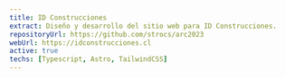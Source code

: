 ```yaml
---
title: ID Construcciones
extract: Diseño y desarrollo del sitio web para ID Construcciones.
repositoryUrl: https://github.com/strocs/arc2023
webUrl: https://idconstrucciones.cl
active: true
techs: [Typescript, Astro, TailwindCSS]
---
```

